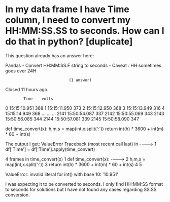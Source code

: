 
# In my data frame I have Time column, I need to convert my HH:MM:SS.SS to seconds. How can I do that in python? [duplicate]







This question already has an answer here:
                        
                    



Pandas - Convert HH:MM:SS.F string to seconds - Caveat : HH sometimes goes over 24H

                                (1 answer)
                            

Closed 11 hours ago.



            Time    volts
0   15:15:10.951    368
1   15:15:11.950    373
2   15:15:12.950    368
3   15:15:13.949    316
4   15:15:14.949    368
... ... ...
2141    15:50:54.087    337
2142    15:50:55.069    343
2143    15:50:56.085    344
2144    15:50:57.081    339
2145    15:50:58.090    347

def time_convert(x):
  h,m,s = map(int,x.split(':'))
  return int(h) * 3600 + int(m) * 60 + int(s)        


The output I get:
ValueError                                Traceback (most recent call last)
<ipython-input-17-68cf4416cc88> in <module>
----> 1 df['Time'] = df['Time'].apply(time_convert)

4 frames
<ipython-input-12-42bee45f8bd8> in time_convert(x)
      1 def time_convert(x):
----> 2   h,m,s = map(int,x.split(':'))
      3   return int(h) * 3600 + int(m) * 60 + int(s)
      4 
      5 

ValueError: invalid literal for int() with base 10: '10.951'

I was expecting it to be converted to seconds. I only find HH:MM:SS format to seconds for solutions but I have not found any cases regarding SS.SS conversion.

        